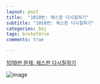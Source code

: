 ```yaml
---
layout: post
title:  "1018번: 체스판 다시칠하기"
subtitle: "1018번: 체스판 다시칠하기"
categories: boj
tags: bruteforce
comments: true

---
```


[1018번 문제: 체스판 다시칠하기](https://www.acmicpc.net/problem/1018)
 
![image](https://user-images.githubusercontent.com/56789064/100523117-3ae68f80-31f1-11eb-9047-fc4326782566.png)

